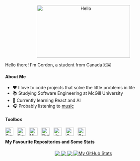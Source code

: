 <div align="center">
   <img align="center" width="300" height="169" src="https://user-images.githubusercontent.com/77747704/170804049-584d6818-1f80-4073-bbba-563e02a3fcd2.png" alt="Hello">
</div>

Hello there! I'm Gordon, a student from Canada 🇨🇦

#### About Me
- ❤️ I love to code projects that solve the little problems in life
- 📚 Studying Software Engineering at McGill University
- 💼 Currently learning React and AI
- 🎧 Probably listening to [music](https://open.spotify.com/playlist/66AeDiMrDqXStAK0DnrcYA?si=e128f373ef7847bd)

#### Toolbox

<img align="left" alt="Swift" width="26px" src="https://user-images.githubusercontent.com/77747704/177408815-db8074f0-815f-4efd-b927-200af7e1dcff.png" style="padding-right:10px;"/>
<img align="left" alt="SwiftUI" width="26px" src="https://user-images.githubusercontent.com/77747704/177707038-67b6ae85-ab5c-41f3-9363-23c3ed013b59.png" style="padding-right:10px;"/>
<img align="left" alt="UIKit" width="26px" src="https://github-production-user-asset-6210df.s3.amazonaws.com/77747704/268479581-3377e397-e879-4f9e-9068-1f7422d908ce.png" style="padding-right:10px;"/>
<img align="left" alt="Python" width="26px" src="https://user-images.githubusercontent.com/77747704/177408817-e78c209b-57fb-4c50-8e6c-ab3dcc6c7d21.png" style="padding-right:10px;"/>
<img align="left" alt="Java" width="26px" src="https://user-images.githubusercontent.com/77747704/195940918-39b845bf-a738-4ce8-98dc-15e2cf63ae6e.png" style="padding-right:10px;"/>
<img align="left" alt="C" width="26px" src="https://user-images.githubusercontent.com/77747704/202780365-d3c6dd6d-9450-406f-b658-8bbb6774edf0.png" style="padding-right:10px;"/>
<img align="left" alt="Bash" width="26px" src="https://user-images.githubusercontent.com/77747704/197057934-a8ac49b4-e59a-4253-be24-1eb566fd9748.png" style="padding-right:10px;"/>

<br>

<!-- From https://github.com/anuraghazra/github-readme-stats -->

#### My Favourite Repositories and Some Stats
<p align="center">
   <a href="https://github.com/SoloUnity/Valorant-Store-Checker-iOS-App">
     <img align="center" src="https://github-readme-stats.vercel.app/api/pin/?username=SoloUnity&repo=Valorant-Store-Checker-iOS-App" />
   </a>

   <a href="https://github.com/SoloUnity/macos-apps-and-enhancements">
     <img align="center" src="https://github-readme-stats.vercel.app/api/pin/?username=SoloUnity&repo=macos-apps-and-enhancements" />
   </a>    

   <a href="https://github.com/SoloUnity?tab=repositories">
     <img align="center" src="https://github-readme-stats.vercel.app/api/top-langs/?username=SoloUnity&langs_count=5&count_private=true" />
   </a>

   <a href="https://github.com/SoloUnity?tab=repositories">
     <img align="center" src="https://github-readme-stats.vercel.app/api?username=SoloUnity&show_icons=true" alt="My GitHub Stats" />
   </a>
   
</p>


